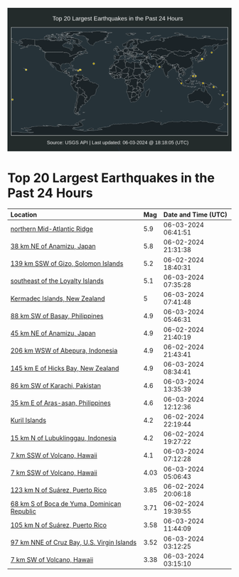 ![Map](./map.png)

# Top 20 Largest Earthquakes in the Past 24 Hours

| Location | Mag | Date and Time (UTC) |
|:---|:---|:---|
| [northern Mid-Atlantic Ridge](https://earthquake.usgs.gov/earthquakes/eventpage/us7000mpxd) | 5.9 | 06-03-2024 06:41:51 |
| [38 km NE of Anamizu, Japan](https://earthquake.usgs.gov/earthquakes/eventpage/us7000mppu) | 5.8 | 06-02-2024 21:31:38 |
| [139 km SSW of Gizo, Solomon Islands](https://earthquake.usgs.gov/earthquakes/eventpage/us7000mpp7) | 5.2 | 06-02-2024 18:40:31 |
| [southeast of the Loyalty Islands](https://earthquake.usgs.gov/earthquakes/eventpage/us7000mpy3) | 5.1 | 06-03-2024 07:35:28 |
| [Kermadec Islands, New Zealand](https://earthquake.usgs.gov/earthquakes/eventpage/us7000mpy9) | 5 | 06-03-2024 07:41:48 |
| [88 km SW of Basay, Philippines](https://earthquake.usgs.gov/earthquakes/eventpage/us7000mpwj) | 4.9 | 06-03-2024 05:46:31 |
| [45 km NE of Anamizu, Japan](https://earthquake.usgs.gov/earthquakes/eventpage/us7000mppw) | 4.9 | 06-02-2024 21:40:19 |
| [206 km WSW of Abepura, Indonesia](https://earthquake.usgs.gov/earthquakes/eventpage/us7000mppx) | 4.9 | 06-02-2024 21:43:41 |
| [145 km E of Hicks Bay, New Zealand](https://earthquake.usgs.gov/earthquakes/eventpage/us7000mpyv) | 4.9 | 06-03-2024 08:34:41 |
| [86 km SW of Karachi, Pakistan](https://earthquake.usgs.gov/earthquakes/eventpage/us7000mq0h) | 4.6 | 06-03-2024 13:35:39 |
| [35 km E of Aras-asan, Philippines](https://earthquake.usgs.gov/earthquakes/eventpage/us7000mq05) | 4.6 | 06-03-2024 12:12:36 |
| [Kuril Islands](https://earthquake.usgs.gov/earthquakes/eventpage/us7000mpqe) | 4.2 | 06-02-2024 22:19:44 |
| [15 km N of Lubuklinggau, Indonesia](https://earthquake.usgs.gov/earthquakes/eventpage/us7000mppf) | 4.2 | 06-02-2024 19:27:22 |
| [7 km SSW of Volcano, Hawaii](https://earthquake.usgs.gov/earthquakes/eventpage/hv74260121) | 4.1 | 06-03-2024 07:12:28 |
| [7 km SSW of Volcano, Hawaii](https://earthquake.usgs.gov/earthquakes/eventpage/hv74259771) | 4.03 | 06-03-2024 05:06:43 |
| [123 km N of Suárez, Puerto Rico](https://earthquake.usgs.gov/earthquakes/eventpage/pr2024154001) | 3.85 | 06-02-2024 20:06:18 |
| [68 km S of Boca de Yuma, Dominican Republic](https://earthquake.usgs.gov/earthquakes/eventpage/pr2024154000) | 3.71 | 06-02-2024 19:39:55 |
| [105 km N of Suárez, Puerto Rico](https://earthquake.usgs.gov/earthquakes/eventpage/pr2024155001) | 3.58 | 06-03-2024 11:44:09 |
| [97 km NNE of Cruz Bay, U.S. Virgin Islands](https://earthquake.usgs.gov/earthquakes/eventpage/pr2024155000) | 3.52 | 06-03-2024 03:12:25 |
| [7 km SW of Volcano, Hawaii](https://earthquake.usgs.gov/earthquakes/eventpage/hv74259391) | 3.38 | 06-03-2024 03:15:10 |
